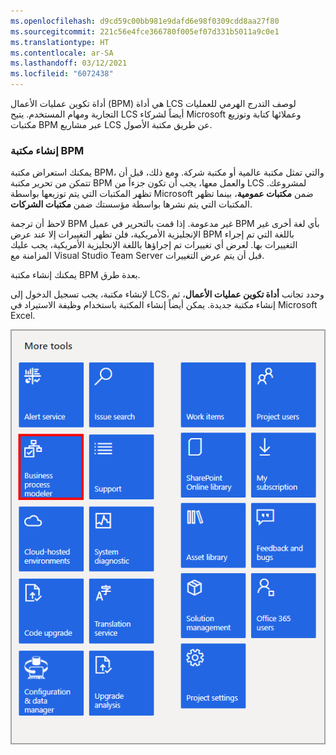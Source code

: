 ```yaml
---
ms.openlocfilehash: d9cd59c00bb981e9dafd6e98f0309cdd8aa27f80
ms.sourcegitcommit: 221c56e4fce366780f005ef07d331b5011a9c0e1
ms.translationtype: HT
ms.contentlocale: ar-SA
ms.lasthandoff: 03/12/2021
ms.locfileid: "6072438"
---
```

أداة تكوين عمليات الأعمال (BPM) هي أداة LCS لوصف التدرج الهرمي للعمليات التجارية ومهام المستخدم. يتيح LCS أيضاً لشركاء Microsoft وعملائها كتابة وتوزيع مكتبات BPM عبر مشاريع LCS عن طريق مكتبة الأصول.

### <a name="create-a-bpm-library"></a>إنشاء مكتبة BPM

يمكنك استعراض مكتبة BPM، والتي تمثل مكتبة عالمية أو مكتبة شركة. ومع ذلك، قبل أن تتمكن من تحرير مكتبة BPM والعمل معها، يجب أن تكون جزءاً من LCS لمشروعك. تظهر المكتبات التي يتم توزيعها بواسطة Microsoft ضمن **مكتبات عمومية**، بينما تظهر المكتبات التي يتم نشرها بواسطة مؤسستك ضمن **مكتبات الشركات**.

لاحظ أن ترجمة BPM غير مدعومة. إذا قمت بالتحرير في عميل BPM بأي لغة أخرى غير الإنجليزية الأمريكية، فلن تظهر التغييرات إلا عند عرض BPM باللغة التي تم إجراء التغييرات بها. لعرض أي تغييرات تم إجراؤها باللغة الإنجليزية الأمريكية، يجب عليك المزامنة مع Visual Studio Team Server قبل أن يتم عرض التغييرات.

يمكنك إنشاء مكتبة BPM بعدة طرق.

لإنشاء مكتبة، يجب تسجيل الدخول إلى LCS، وحدد تجانب **أداة تكوين عمليات الأعمال**، ثم إنشاء مكتبة جديدة. يمكن أيضاً إنشاء المكتبة باستخدام وظيفة الاستيراد في Microsoft Excel.

![لقطة شاشة لتجانب أداة تكوين عمليات الأعمال.](../media/bpm-1.png)